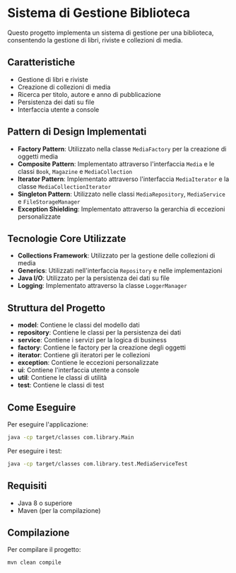 # Sistema di Gestione Biblioteca

Questo progetto implementa un sistema di gestione per una biblioteca, consentendo la gestione di libri, riviste e collezioni di media.

## Caratteristiche

- Gestione di libri e riviste
- Creazione di collezioni di media
- Ricerca per titolo, autore e anno di pubblicazione
- Persistenza dei dati su file
- Interfaccia utente a console

## Pattern di Design Implementati

- **Factory Pattern**: Utilizzato nella classe `MediaFactory` per la creazione di oggetti media
- **Composite Pattern**: Implementato attraverso l'interfaccia `Media` e le classi `Book`, `Magazine` e `MediaCollection`
- **Iterator Pattern**: Implementato attraverso l'interfaccia `MediaIterator` e la classe `MediaCollectionIterator`
- **Singleton Pattern**: Utilizzato nelle classi `MediaRepository`, `MediaService` e `FileStorageManager`
- **Exception Shielding**: Implementato attraverso la gerarchia di eccezioni personalizzate

## Tecnologie Core Utilizzate

- **Collections Framework**: Utilizzato per la gestione delle collezioni di media
- **Generics**: Utilizzati nell'interfaccia `Repository` e nelle implementazioni
- **Java I/O**: Utilizzato per la persistenza dei dati su file
- **Logging**: Implementato attraverso la classe `LoggerManager`

## Struttura del Progetto

- **model**: Contiene le classi del modello dati
- **repository**: Contiene le classi per la persistenza dei dati
- **service**: Contiene i servizi per la logica di business
- **factory**: Contiene le factory per la creazione degli oggetti
- **iterator**: Contiene gli iteratori per le collezioni
- **exception**: Contiene le eccezioni personalizzate
- **ui**: Contiene l'interfaccia utente a console
- **util**: Contiene le classi di utilità
- **test**: Contiene le classi di test

## Come Eseguire

Per eseguire l'applicazione:

```bash
java -cp target/classes com.library.Main
```

Per eseguire i test:

```bash
java -cp target/classes com.library.test.MediaServiceTest
```

## Requisiti

- Java 8 o superiore
- Maven (per la compilazione)

## Compilazione

Per compilare il progetto:

```bash
mvn clean compile
```
